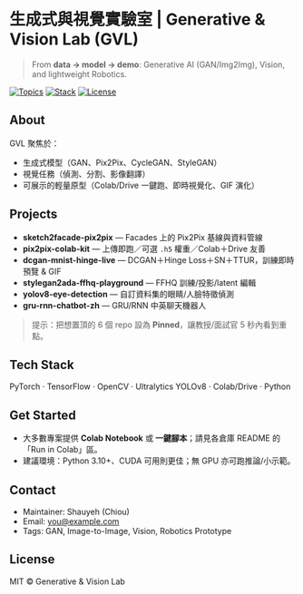 # 生成式與視覺實驗室 | Generative & Vision Lab (GVL)

> From **data → model → demo**: Generative AI (GAN/Img2Img), Vision, and lightweight Robotics.

[![Topics](https://img.shields.io/badge/focus-GAN%20%7C%20Img2Img%20%7C%20Vision-blue)](#)
[![Stack](https://img.shields.io/badge/stack-PyTorch%20%7C%20TensorFlow%20%7C%20Colab-informational)](#)
[![License](https://img.shields.io/badge/license-MIT-green)](#license)

## About
GVL 聚焦於：
- 生成式模型（GAN、Pix2Pix、CycleGAN、StyleGAN）
- 視覺任務（偵測、分割、影像翻譯）
- 可展示的輕量原型（Colab/Drive 一鍵跑、即時視覺化、GIF 演化）

## Projects
- **sketch2facade-pix2pix** — Facades 上的 Pix2Pix 基線與資料管線  
- **pix2pix-colab-kit** — 上傳即跑／可選 `.h5` 權重／Colab＋Drive 友善  
- **dcgan-mnist-hinge-live** — DCGAN＋Hinge Loss＋SN＋TTUR，訓練即時預覽 & GIF  
- **stylegan2ada-ffhq-playground** — FFHQ 訓練/投影/latent 編輯  
- **yolov8-eye-detection** — 自訂資料集的眼睛/人臉特徵偵測  
- **gru-rnn-chatbot-zh** — GRU/RNN 中英聊天機器人

> 提示：把想置頂的 6 個 repo 設為 **Pinned**，讓教授/面試官 5 秒內看到重點。

## Tech Stack
PyTorch · TensorFlow · OpenCV · Ultralytics YOLOv8 · Colab/Drive · Python

## Get Started
- 大多數專案提供 **Colab Notebook** 或 **一鍵腳本**；請見各倉庫 README 的「Run in Colab」區。
- 建議環境：Python 3.10+、CUDA 可用則更佳；無 GPU 亦可跑推論/小示範。

## Contact
- Maintainer: Shauyeh (Chiou)  
- Email: <you@example.com>  
- Tags: GAN, Image-to-Image, Vision, Robotics Prototype

## License
MIT © Generative & Vision Lab
